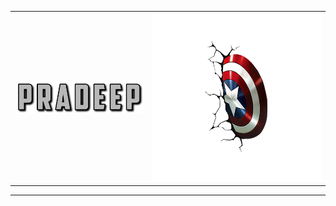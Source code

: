 <div align="center">
<table cellpadding="0" cellspacing="0">
<tr>
<td align="center">
<img src="./assets/images/fontbolt (5).png" alt="Pradeep" width="100%"/>
</td>
<td align="center">
<img src="./assets/images/pngwing.com (6).png" alt="Right" width="100%"/>
</td>
</tr>
</table>
</div>

--- 